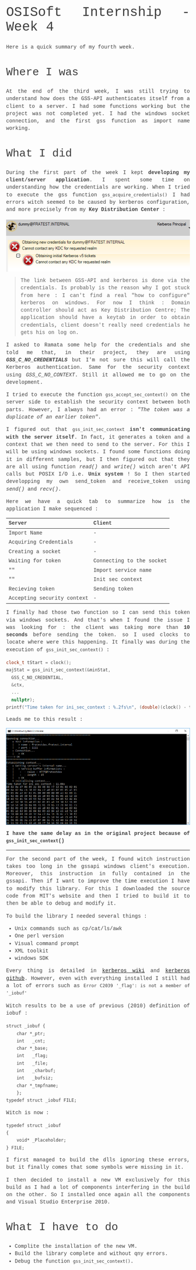 <style>
body {
  font-size: 14px !important;
  font-family: Inconsolata, Monaco, Consolas, 'Courier New', Courier !important;
  text-align: justify !important;
  text-justify: inter-word !important;
  line-height: 1.45;
  color: #3f3f3f;
}
h1 {
  font-size: 2.6em !important;
  font-family: inherit !important;
  font-weight: 300 !important;
  line-height: 1.1 !important;
  color: inherit !important;
  outline: none !important;
  text-decoration : none !important;
}
h2 {
  font-weight: 300 !important;
  line-height: 1.1 !important;
  color: inherit !important;
  font-size: 2.15em !important;
}
h3 {
  font-weight: 300 !important;
  line-height: 1.1 !important;
  color: inherit !important;
  font-size: 1.8em !important;
}
img {
  display: block;
  margin-left: auto;
  margin-right: auto;
}
</style>
# OSISoft Internship - Week 4

Here is a quick summary of my fourth week.

## Where I was

At the end of the third week, I was still trying to understand how does the GSS-API authenticates itself from a client to a server. I had some functions working but the project was not completed yet. I had the windows socket connection, and the first gss function as import name working.

## What I did

During the first part of the week I kept **developing my client/server application**. I spent some time on understanding how the credentials are working. When I tried to execute the gss function `gss_acquire_credentials()` I had errors witch seemed to be caused by kerberos configuration, and more precisely from my **Key Distribution Center** :

![kdc.png](img/KDC.PNG "KDC Error")

> The link between GSS-API and kerberos is done via the credentials. Is probably is the reason why I got stuck from here : I can't find a real "how to configure" kerberos on windows. For now I think : Domain controller should act as Key Distribution Centre; The application should have a keytab in order to obtain credentials, client doesn't really need credentials he gets his on log on.

I asked to Ramata some help for the credentials and she told me that, in their project, they are using ***GSS_C_NO_CREDENTIALS*** but I'm not sure this will call the Kerberos authentication. Same for the security context using *GSS_C_NO_CONTEXT*. Still it allowed me to go on the development.

I tried to execute the function `gss_accept_sec_context()` on the server side to establish the security context between both parts. However, I always had an error : *"The token was a duplicate of an earlier token"*.

I figured out that `gss_init_sec_context` **isn't communicating with the server itself**. In fact, it generates a token and a context that we then need to send to the server. For this I will be using windows sockets. I found some functions doing it in different samples, but I then figured out that they are all using function *read()* and *write()* witch aren't API calls but POSIX I/O i.e. **Unix system** ! So I then started developping my own send_token and receive_token using *send()* and *recv()*.

Here we have a quick tab to summarize how is the application I make sequenced :

Server                     | Client
---------------------------|-------------------------
Import Name                | -
Acquiring Credentials      | -
Creating a socket          | -
Waiting for token          | Connecting to the socket
""                         | Import service name
""                         | Init sec context
Recieving token            | Sending token
Accepting security context | -

I finally had those two function so I can send this token via windows sockets. And that's when I found the issue I was looking for : the client was taking more than **10 seconds** before sending the token. so I used clocks to locate where were this happening. It finally was during the execution of `gss_init_sec_context()` :

```c++
clock_t tStart = clock();
majStat = gss_init_sec_context(&minStat,
  GSS_C_NO_CREDENTIAL,
  &ctx,
  ...
  nullptr);
printf("Time taken for ini_sec_context : %.2fs\n", (double)(clock() - tStart) / CLOCKS_PER_SEC);
```

Leads me to this result :

![time.png](img/init_sec_ctx_time.PNG "Tine ctx init")

**I have the same delay as in the original project because of `gss_init_sec_context`()**

---

For the second part of the week, I found witch instruction takes too long in the gssapi windows client's execution. Moreover, this instruction in fully contained in the gssapi. Then if I want to improve the time execution I have to modify this library. For this I downloaded the source code from MIT's website and then I tried to build it to then be able to debug and modify it.

To build the library I needed several things :
* Unix commands such as cp/cat/ls/awk
* One perl version
* Visual command prompt
* XML toolkit
* windows SDK

Every thing is detailed in [kerberos wiki](http://k5wiki.kerberos.org/wiki/Kerberos_for_Windows_%28KfW%29_Build_Environment) and [kerberos github](https://github.com/krb5/krb5/tree/master/src/windows). However, even with everything installed I still had a lot of errors such as `Error C2039 '_flag': is not a member of '_iobuf'`

Witch results to be a use of previous (2010) definition of iobuf :
```
struct _iobuf {
    char *_ptr;
    int   _cnt;
    char *_base;
    int   _flag;
    int   _file;
    int   _charbuf;
    int   _bufsiz;
    char *_tmpfname;
    };
typedef struct _iobuf FILE;
```
Witch is now :
```
typedef struct _iobuf
{
    void* _Placeholder;
} FILE;
```

I first managed to build the dlls ignoring these errors, but it finally comes that some symbols were missing in it.

I then decided to install a new VM exclusively for this build as I had a lot of components interfering in the build on the other. So I installed once again all the components and Visual Studio Enterprise  2010.


## What I have to do

- Complite the installation of the new VM.
- Build the library complete and without qny errors.
- Debug the function `gss_init_sec_context()`.
